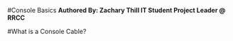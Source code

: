 #Console Basics
**Authored By: Zachary Thill IT Student Project Leader @ RRCC** 

#What is a Console Cable?
